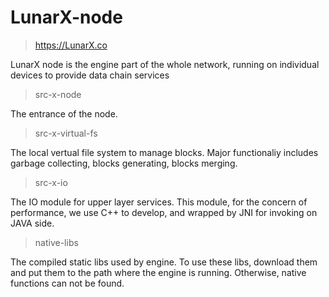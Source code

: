 # LunarX-node

>https://LunarX.co

LunarX node is the engine part of the whole network, running on individual devices to provide data chain services

>src-x-node

The entrance of the node.

>src-x-virtual-fs

The local vertual file system to manage blocks. Major functionaliy includes garbage collecting, blocks generating, blocks merging.

>src-x-io

The IO module for upper layer services. This module, for the concern of performance, we use C++ to develop, and wrapped by JNI for invoking on JAVA side.
 
>native-libs

The compiled static libs used by engine. To use these libs, download them and put them to the path where the engine is running. Otherwise, native functions can not be found.